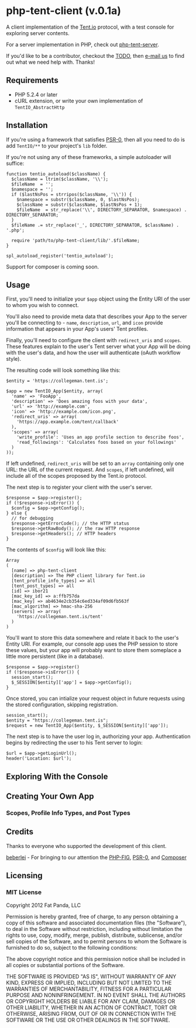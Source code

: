 # php-tent-client (v.0.1a)

A client implementation of the [Tent.io](http://tent.io/) protocol, 
with a test console for exploring server contents.

For a server implementation in PHP, check out [php-tent-server](http://github.com/collegeman/php-tent-server).

If you'd like to be a contributor, checkout the [TODO](https://github.com/collegeman/php-tent-server/blob/master/TODO.md), 
then [e-mail us](mailto:yo@fatpandadev.com) to find out what we need
help with. Thanks!

## Requirements

* PHP 5.2.4 or later
* cURL extension, or write your own implementation of `TentIO_AbstractHttp`

## Installation

If you're using a framework that satisfies [PSR-0](https://github.com/php-fig/fig-standards/blob/master/accepted/PSR-0.md), then
all you need to do is add `TentIO/**` to your project's `lib` folder.

If you're not using any of these frameworks, a simple autoloader will suffice:

    function tentio_autoload($className) {
      $className = ltrim($className, '\\');
      $fileName  = '';
      $namespace = '';
      if ($lastNsPos = strripos($className, '\\')) {
        $namespace = substr($className, 0, $lastNsPos);
        $className = substr($className, $lastNsPos + 1);
        $fileName  = str_replace('\\', DIRECTORY_SEPARATOR, $namespace) . DIRECTORY_SEPARATOR;
      }
      $fileName .= str_replace('_', DIRECTORY_SEPARATOR, $className) . '.php';

      require 'path/to/php-tent-client/lib/'.$fileName;
    }

    spl_autoload_register('tentio_autoload');

Support for composer is coming soon.

## Usage

First, you'll need to initialize your `$app` object using the
Entity URI of the user to whom you wish to connect.

You'll also need to provide meta data that describes your App to
the server you'll be connecting to - `name`, `description`,
`url`, and `icon` provide information that appears in your
App's users' Tent profiles.

Finally, you'll need to configure the client with `redirect_uris`
and `scopes`. These features explain to the user's Tent server what
your App will be doing with the user's data, and how the user will
authenticate (oAuth workflow style).

The resulting code will look something like this:

    $entity = 'https://collegeman.tent.is';

    $app = new TentIO_App($entity, array(
      'name' => 'FooApp',
      'description' => 'Does amazing foos with your data',
      'url' => 'http://example.com',
      'icon' => 'http://example.com/icon.png',
      'redirect_uris' => array( 
        'https://app.example.com/tent/callback'
      ),
      'scopes' => array(
        'write_profile': 'Uses an app profile section to describe foos',
        'read_followings': 'Calculates foos based on your followings'
      )
    ));

If left undefined, `redirect_uris` will be set to an `array` containing
only one URL: the URL of the current request. And `scopes`, if left
undefined, will include all of the scopes proposed by the Tent.io 
protocol.

The next step is to register your client with the user's server. 

    $response = $app->register();
    if (!$response->isError()) {
      $config = $app->getConfig();
    } else {
      // for debugging
      $response->getErrorCode(); // the HTTP status
      $response->getRawBody(); // the raw HTTP response
      $response->getHeaders(); // HTTP headers
    }

The contents of `$config` will look like this:

    Array
    (
      [name] => php-tent-client
      [description] => The PHP client library for Tent.io
      [tent_profile_info_types] => all
      [tent_post_types] => all
      [id] => ibor21
      [mac_key_id] => a:ffb757da
      [mac_key] => ab4634e2cb354c6ed334af09d6fb563f
      [mac_algorithm] => hmac-sha-256
      [servers] => array(
        'https://collegeman.tent.is/tent'
      )
    )

You'll want to store this data somewhere and relate it back to the user's
Entity URI. For example, our console app uses the PHP session to store 
these values, but your app will probably want to store them someplace a 
little more persistent (like in a database).

    $response = $app->register()
    if (!$response->isError()) {
      session_start();
      $_SESSION[$entity]['app'] = $app->getConfig();
    }

Once stored, you can intialize your request object in future requests
using the stored configuration, skipping registration.

    session_start();
    $entity = "https://collegeman.tent.is";
    $request = new TentIO_App($entity, $_SESSION[$entity]['app']);

The next step is to have the user log in, authorizing your app. Authentication
begins by redirecting the user to his Tent server to login:

    $url = $app->getLoginUrl();
    header('Location: $url');


## Exploring With the Console

## Creating Your Own App

### Scopes, Profile Info Types, and Post Types

## Credits

Thanks to everyone who supported the development of this client.

[beberlei](https://github.com/beberlei) - For bringing to our attention the [PHP-FIG](http://www.php-fig.org/), [PSR-0](https://github.com/php-fig/fig-standards/blob/master/accepted/PSR-0.md), and [Composer](http://getcomposer.org/)

## Licensing

### MIT License

Copyright 2012 Fat Panda, LLC

Permission is hereby granted, free of charge, to any person obtaining
a copy of this software and associated documentation files (the
"Software"), to deal in the Software without restriction, including
without limitation the rights to use, copy, modify, merge, publish,
distribute, sublicense, and/or sell copies of the Software, and to
permit persons to whom the Software is furnished to do so, subject to
the following conditions:

The above copyright notice and this permission notice shall be
included in all copies or substantial portions of the Software.

THE SOFTWARE IS PROVIDED "AS IS", WITHOUT WARRANTY OF ANY KIND,
EXPRESS OR IMPLIED, INCLUDING BUT NOT LIMITED TO THE WARRANTIES OF
MERCHANTABILITY, FITNESS FOR A PARTICULAR PURPOSE AND
NONINFRINGEMENT. IN NO EVENT SHALL THE AUTHORS OR COPYRIGHT HOLDERS BE
LIABLE FOR ANY CLAIM, DAMAGES OR OTHER LIABILITY, WHETHER IN AN ACTION
OF CONTRACT, TORT OR OTHERWISE, ARISING FROM, OUT OF OR IN CONNECTION
WITH THE SOFTWARE OR THE USE OR OTHER DEALINGS IN THE SOFTWARE.